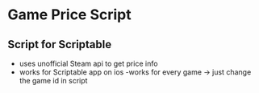 # Game Price Script 
## Script for Scriptable
- uses unofficial Steam api to get price info 
- works for Scriptable app on ios
-works for every game -> just change the game id in script

